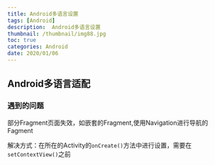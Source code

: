 ```yaml
---
title: Android多语言设置
tags: [Android]
description:  Android多语言设置
thumbnail: /thumbnail/img88.jpg
toc: true
categories: Android
date: 2020/01/06
---
```


## Android多语言适配




### 遇到的问题

部分Fragment页面失效，如嵌套的Fragment,使用Navigation进行导航的Fagment

解决方式：在所在的Activity的`onCreate()`方法中进行设置，需要在`setContextView()`之前